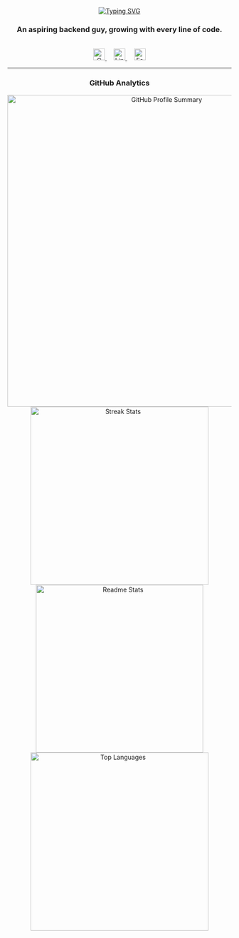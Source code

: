 <div align="center">

[![Typing SVG](https://readme-typing-svg.demolab.com?font=Caveat&size=35&duration=7500&pause=1000&color=FF5733&center=true&vCenter=true&width=500&lines=Hi+there%2C+I'm+Nijhum)](https://github.com/mdnrkn)

### An aspiring backend guy, growing with every line of code.

<br/>

<!-- <a href="mailto:mdnishatraihankhan@gmail.com" target="_blank" style="margin-right:12px;">
  <img src="https://upload.wikimedia.org/wikipedia/commons/4/4e/Gmail_Icon.png" alt="Gmail" width="26" height="26" style="vertical-align:middle; margin-right:12px;"/>
</a>
<a href="https://www.linkedin.com/in/mdnrkn/" target="_blank" style="margin-right:12px;">
  <img src="https://cdn.jsdelivr.net/gh/devicons/devicon/icons/linkedin/linkedin-original.svg" alt="LinkedIn" width="26" height="26" style="vertical-align:middle; margin-right:12px;"/>
</a>
<a href="https://www.facebook.com/mdnrkn/" target="_blank">
  <img src="https://cdn.jsdelivr.net/gh/devicons/devicon/icons/facebook/facebook-original.svg" alt="Facebook" width="26" height="26" style="vertical-align:middle;"/>
</a> -->

<a href="mailto:mdnishatraihankhan@gmail.com" target="_blank">
  <img src="https://upload.wikimedia.org/wikipedia/commons/4/4e/Gmail_Icon.png" alt="Gmail" width="26" height="26"/>
</a>&nbsp;&nbsp;&nbsp;
<a href="https://www.linkedin.com/in/mdnrkn/" target="_blank">
  <img src="https://cdn.jsdelivr.net/gh/devicons/devicon/icons/linkedin/linkedin-original.svg" alt="LinkedIn" width="26" height="26"/>
</a>&nbsp;&nbsp;&nbsp;
<a href="https://www.facebook.com/mdnrkn/" target="_blank">
  <img src="https://cdn.jsdelivr.net/gh/devicons/devicon/icons/facebook/facebook-original.svg" alt="Facebook" width="26" height="26"/>
</a>


<br/>
<hr/>

### GitHub Analytics

<!-- Profile Summary -->
<img width = "700" src="https://github-profile-summary-cards.vercel.app/api/cards/profile-details?username=mdnrkn&count_private=true&theme=aura&border_radius=5" alt="GitHub Profile Summary" />

<!-- Readme Stats & Streak -->
  <img width = "400" src="https://github-readme-streak-stats-salesp07.vercel.app/?user=mdnrkn&count_private=true&theme=aura&border_radius=5" alt="Streak Stats" />
  <img width = "376" src="https://github-readme-stats-salesp07.vercel.app/api?username=mdnrkn&count_private=true&show_icons=true&theme=aura&rank_icon=github&border_radius=5" alt="Readme Stats" />

<!-- Top Languages -->
<img width="400" src="https://github-readme-stats-salesp07.vercel.app/api/top-langs/?username=mdnrkn&hide=html&langs_count=8&layout=compact&theme=aura&border_radius=5&size_weight=0.5&count_weight=0.5" alt="Top Languages" />
